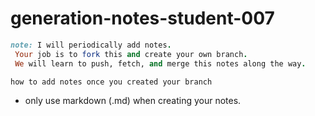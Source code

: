 # generation-notes-student-007

```ruby
note: I will periodically add notes.
 Your job is to fork this and create your own branch. 
 We will learn to push, fetch, and merge this notes along the way. 
```
`how to add notes once you created your branch`
- only use markdown (.md) when creating your notes. 
